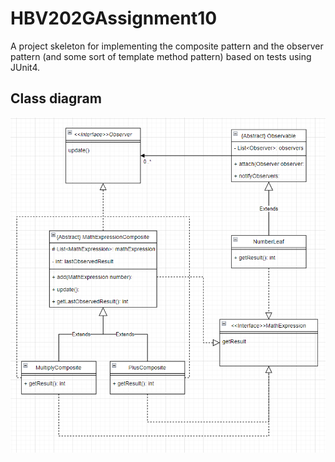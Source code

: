 # HBV202GAssignment10
A project skeleton for implementing the composite pattern and the observer pattern (and some sort of template method pattern) based on tests using JUnit4.

## Class diagram

![Class diagram of the assignment](class_diagram.PNG "Assigment 10 class diagram")
